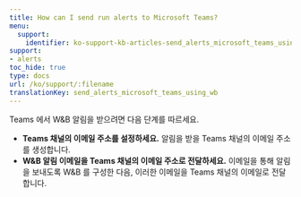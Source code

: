 ```yaml
---
title: How can I send run alerts to Microsoft Teams?
menu:
  support:
    identifier: ko-support-kb-articles-send_alerts_microsoft_teams_using_wb
support:
- alerts
toc_hide: true
type: docs
url: /ko/support/:filename
translationKey: send_alerts_microsoft_teams_using_wb
---
```

Teams 에서 W&B 알림을 받으려면 다음 단계를 따르세요.

- **Teams 채널의 이메일 주소를 설정하세요.** 알림을 받을 Teams 채널의 이메일 주소를 생성합니다.
- **W&B 알림 이메일을 Teams 채널의 이메일 주소로 전달하세요.** 이메일을 통해 알림을 보내도록 W&B 를 구성한 다음, 이러한 이메일을 Teams 채널의 이메일로 전달합니다.

